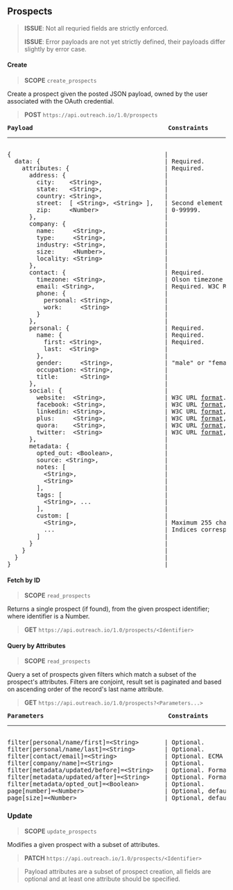 Prospects
---------

> **ISSUE**: Not all requried fields are strictly enforced.
>
> **ISSUE**: Error payloads are not yet strictly defined, their payloads differ slightly by error case.

#### Create

> **SCOPE** `create_prospects`

Create a prospect given the posted JSON payload, owned by the user associated with the OAuth credential.

> **POST** `https://api.outreach.io/1.0/prospects`

<pre>
<b>Payload</b>                                     <b>Constraints</b>
<hr/>
{                                          |
  data: {                                  | Required.
    attributes: {                          | Required.
      address: {                           |
        city:    &lt;String&gt;,                 |
        state:   &lt;String&gt;,                 |
        country: &lt;String&gt;,                 |
        street:  [ &lt;String&gt;, &lt;String&gt; ],   | Second element is optional.
        zip:     &lt;Number&gt;                  | 0-99999.
      },                                   |
      company: {                           |
        name:     &lt;String&gt;,                |
        type:     &lt;String&gt;,                |
        industry: &lt;String&gt;,                |
        size:     &lt;Number&gt;,                |
        locality: &lt;String&gt;                 |
      },                                   |
      contact: {                           | Required.
        timezone: &lt;String&gt;,                | Olson timezone <a href="http://www.w3.org/TR/timezone/#tzids">format</a>.
        email: &lt;String&gt;,                   | Required. W3C RFC822 <a href="http://www.w3.org/Protocols/rfc822/#z8">format</a>.
        phone: {                           |
          personal: &lt;String&gt;,              |
          work:     &lt;String&gt;               |
        }                                  |
      },                                   |
      personal: {                          | Required.
        name: {                            | Required.
          first: &lt;String&gt;,                 | Required.
          last:  &lt;String&gt;                  |
        },                                 |
        gender:     &lt;String&gt;,              | "male" or "female".
        occupation: &lt;String&gt;,              |
        title:      &lt;String&gt;               |
      },                                   |
      social: {                            |
        website:  &lt;String&gt;,                | W3C URL <a href="http://www.w3.org/Addressing/URL/url-spec.txt">format</a>.
        facebook: &lt;String&gt;,                | W3C URL <a href="http://www.w3.org/Addressing/URL/url-spec.txt">format</a>, Facebook domain.
        linkedin: &lt;String&gt;,                | W3C URL <a href="http://www.w3.org/Addressing/URL/url-spec.txt">format</a>, LinkedIn domain.
        plus:     &lt;String&gt;,                | W3C URL <a href="http://www.w3.org/Addressing/URL/url-spec.txt">format</a>, Google Plus domain.
        quora:    &lt;String&gt;,                | W3C URL <a href="http://www.w3.org/Addressing/URL/url-spec.txt">format</a>, Quora domain.
        twitter:  &lt;String&gt;                 | W3C URL <a href="http://www.w3.org/Addressing/URL/url-spec.txt">format</a>, Twitter domain.
      },                                   |
      metadata: {                          |
        opted_out: &lt;Boolean&gt;,              |
        source: &lt;String&gt;,                  |
        notes: [                           |
          &lt;String&gt;,                        |
          &lt;String&gt;                         |
        ],                                 |
        tags: [                            |
          &lt;String&gt;, ...                    |
        ],                                 |
        custom: [                          |
          &lt;String&gt;,                        | Maximum 255 characters.
          ...                              | Indices correspond to custom1 through custom30 fields, respectively.
        ]                                  |
      }                                    |
    }                                      |
  }                                        |
}                                          |
</pre>

#### Fetch by ID

> **SCOPE** `read_prospects`

Returns a single prospect (if found), from the given prospect identifier; where identifier is a Number.

> **GET** `https://api.outreach.io/1.0/prospects/<Identifier>`

#### Query by Attributes

> **SCOPE** `read_prospects`

Query a set of prospects given filters which match a subset of the prospect's attributes.  Filters are conjoint, result set is paginated and based on ascending order of the record's last name attribute.

> **GET** `https://api.outreach.io/1.0/prospects?<Parameters...>`

<pre>
<b>Parameters</b>                                  <b>Constraints</b>
<hr/>
filter[personal/name/first]=&lt;String&gt;       | Optional.
filter[personal/name/last]=&lt;String&gt;        | Optional.
filter[contact/email]=&lt;String&gt;             | Optional. ECMA URICompontent <a href="http://www.ecma-international.org/ecma-262/6.0/#sec-encodeuricomponent-uricomponent">encoded</a>.
filter[company/name]=&lt;String&gt;              | Optional.
filter[metadata/updated/before]=&lt;String&gt;   | Optional. Format: "yyyy-MM-dd" or "yyyy-MM-ddTHH:mm".
filter[metadata/updated/after]=&lt;String&gt;    | Optional. Format: "yyyy-MM-dd" or "yyyy-MM-ddTHH:mm".
filter[metadata/opted_out]=&lt;Boolean&gt;       | Optional.
page[number]=&lt;Number&gt;                      | Optional, default: 1.
page[size]=&lt;Number&gt;                        | Optional, default: 50, maximum: 50.
</pre>

### Update

> **SCOPE** `update_prospects`

Modifies a given prospect with a subset of attributes.

> **PATCH** `https://api.outreach.io/1.0/prospects/<Identifier>`

> Payload attributes are a subset of prospect creation, all fields are optional and at least one attribute should be specified.

